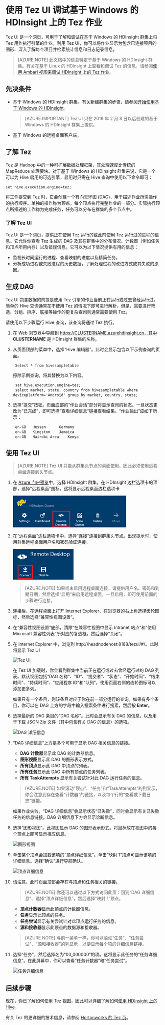 <properties
    pageTitle="将 Tez UI 与基于 Windows 的 HDInsight 配合使用 | Azure"
    description="了解如何使用 Tez UI 调试基于 Windows 的 HDInsight 上的 Tez 作业。"
    services="hdinsight"
    documentationcenter=""
    author="Blackmist"
    manager="jhubbard"
    editor="cgronlun" />
<tags
    ms.assetid="a55bccb9-7c32-4ff2-b654-213a2354bd5c"
    ms.service="hdinsight"
    ms.devlang="na"
    ms.topic="article"
    ms.tgt_pltfrm="na"
    ms.workload="big-data"
    ms.date="10/04/2016"
    wacn.date="02/20/2017"
    ms.author="larryfr" />

# 使用 Tez UI 调试基于 Windows 的 HDInsight 上的 Tez 作业
Tez UI 是一个网页，可用于了解和调试在基于 Windows 的 HDInsight 群集上将 Tez 用作执行引擎的作业。利用 Tez UI，你可以将作业显示为包含已连接项目的图形、深入了解每个项目并检索统计信息和日志记录信息。

> [AZURE.NOTE]
此文档中的信息特定于基于 Windows 的 HDInsight 群集。有关在基于 Linux 的 HDInsight 上查看和调试 Tez 的信息，请参阅[使用 Ambari 视图来调试 HDInsight 上的 Tez 作业](/documentation/articles/hdinsight-debug-ambari-tez-view/)。
> 
> 

## 先决条件
* 基于 Windows 的 HDInsight 群集。有关新建群集的步骤，请参阅[开始使用基于 Windows 的 HDInsight](/documentation/articles/hdinsight-hadoop-tutorial-get-started-windows/)。
  
    > [AZURE.IMPORTANT]
    Tez UI 只在 2016 年 2 月 8 日以后创建的基于 Windows 的 HDInsight 群集上提供。
    > 
    > 
* 基于 Windows 的远程桌面客户端。

## 了解 Tez
Tez 是 Hadoop 中的一种可扩展数据处理框架，其处理速度比传统的 MapReduce 处理要快。对于基于 Windows 的 HDInsight 群集来说，它是一个可以为 Hive 启用的可选引擎，启用时只需在 Hive 查询中使用以下命令即可：

    set hive.execution.engine=tez;

将工作提交到 Tez 时，它会创建一个有向无环图 (DAG)，用于描述作业所需操作的执行顺序。单独的操作称为顶点，每个顶点执行完整作业的一部分。实际执行顶点所描述的工作称为完成任务，任务可以分布在群集的多个节点中。

### 了解 Tez UI
Tez UI 是一个网页，提供正在使用 Tez 运行的或此前使用 Tez 运行过的进程的信息。它允许你查看 Tez 生成的 DAG 及其在群集中的分布情况、计数器（例如任务和顶点所用内存）以及错误信息。它可以为以下情况提供有用的信息：

* 监视长时间运行的进程、查看映射的进度以及精简任务。
* 分析成功进程或失败进程的历史数据，了解处理过程的改进方式或其失败的原因。

## 生成 DAG
Tez UI 包含数据的前提是使用 Tez 引擎的作业当前正在运行或过去曾经运行过。简单的 Hive 查询通常在不使用 Tez 的情况下即可进行解析，但是，需要进行筛选、分组、排序、联接等操作的更复杂查询则通常需要使用 Tez。

请使用以下步骤运行 Hive 查询，该查询将通过 Tez 执行。

1. 在 Web 浏览器中导航到 https://CLUSTERNAME.azurehdinsight.cn，其中 **CLUSTERNAME** 是 HDInsight 群集的名称。
2. 从页面顶部的菜单中，选择“Hive 编辑器”。此时会显示包含以下示例查询的页面。
   
        Select * from hivesampletable
   
    擦除示例查询，将其替换为以下内容。
   
        set hive.execution.engine=tez;
        select market, state, country from hivesampletable where deviceplatform='Android' group by market, country, state;
3. 选择“提交”按钮。页面底部的“作业会话”部分将显示查询的状态。一旦状态更改为“已完成”，即可选择“查看详细信息”链接查看结果。“作业输出”应如下所示：
   
        en-GB   Hessen      Germany
        en-GB   Kingston    Jamaica
        en-GB   Nairobi Area    Kenya

## 使用 Tez UI
> [AZURE.NOTE]
Tez UI 只能从群集头节点的桌面使用，因此必须使用远程桌面连接到头节点。
> 
> 

1. 在 [Azure 门户预览](https://portal.azure.cn)中，选择 HDInsight 群集。在 HDInsight 边栏选项卡的顶部，选择“远程桌面”图标。这将显示远程桌面边栏选项卡
   
    ![“远程桌面”图标](./media/hdinsight-debug-tez-ui/remotedesktopicon.png)  

2. 在“远程桌面”边栏选项卡中，选择“连接”连接到群集头节点。出现提示时，使用群集远程桌面用户名和密码验证连接。
   
    ![“远程桌面连接”图标](./media/hdinsight-debug-tez-ui/remotedesktopconnect.png)  

   
    > [AZURE.NOTE]
    如果尚未启用远程桌面连接，请提供用户名、密码和到期日期，然后选择“启用”来启用远程桌面。一旦启用，即可使用前面的步骤进行连接。
    > 
    > 
3. 连接后，在远程桌面上打开 Internet Explorer、在浏览器的右上角选择齿轮图标，然后选择“兼容性视图设置”。
4. 在“兼容性视图设置”底部，清除“在兼容性视图中显示 Intranet 站点”和“使用 Microsoft 兼容性列表”所对应的复选框，然后选择“关闭”。
5. 在 Internet Explorer 中，浏览到 http://headnodehost:8188/tezui/#/。此时将显示 Tez UI
   
    ![Tez UI](./media/hdinsight-debug-tez-ui/tezui.png)
   
    在 Tez UI 加载时，你会看到群集中当前正在运行或过去曾经运行过的 DAG 列表。默认视图包括“DAG 名称”、“ID”、“提交者”、“状态”、“开始时间”、“结束时间”、“持续时间”、“应用程序 ID”和“队列”。使用页面右侧的齿轮图标可以添加更多列。
   
    如果只有一个条目，则该条目对应于你在前一部分运行的查询。如果有多个条目，你可以在 DAG 上方的字段中输入搜索条件进行搜索，然后按 **Enter**。
6. 选择最新的 DAG 条目的“DAG 名称”。此时会显示有关 DAG 的信息，以及用于下载 JSON Zip 文件（其中包含有关 DAG 的信息）的选项。
   
    ![DAG 详细信息](./media/hdinsight-debug-tez-ui/dagdetails.png)
7. “DAG 详细信息”上方是多个可用于显示 DAG 相关信息的链接。
   
    * **DAG 计数器**显示此 DAG 的计数器信息。
    * **图形视图**显示此 DAG 的图形表示方式。
    * **所有顶点**显示此 DAG 中顶点的列表。
    * **所有任务**显示此 DAG 中所有顶点的任务列表。
    * **所有 TaskAttempts** 显示有关尝试针对此 DAG 运行任务的信息。
     
    > [AZURE.NOTE]
    如果滚动“顶点”、“任务”和“TaskAttempts”的列显示，你会注意到存在查看“计数器”的链接，以及每个行的“查看或下载日志”链接。
    > 
    > 
     
    如果作业失败，“DAG 详细信息”会显示状态“已失败”，同时会显示有关已失败任务的信息链接。DAG 详细信息下方会显示诊断信息。
8. 选择“图形视图”。此视图显示 DAG 的图形表示形式。将鼠标放在视图中的每个顶点上即可显示相应信息。
   
    ![图形视图](./media/hdinsight-debug-tez-ui/dagdiagram.png)
9. 单击某个顶点会加载该项的“顶点详细信息”。单击“映射 1”顶点可显示该项的详细信息。选择“确认”进行导航确认。
   
    ![顶点详细信息](./media/hdinsight-debug-tez-ui/vertexdetails.png)
10. 请注意，此时页面顶部会存在与顶点和任务相关的链接。
    
    > [AZURE.NOTE]
    你还可以通过以下方式访问此页：回到“DAG 详细信息”、选择“顶点详细信息”，然后选择“映射 1”顶点。
    > 
    > 
    
    * **顶点计数器**显示此顶点的计数器信息。
    * **任务**显示此顶点的任务。
    * **任务尝试**显示有关尝试针对此顶点运行任务的信息。
    * **源和接收器**显示此顶点的数据源和接收器。
      
    > [AZURE.NOTE]
    与前一菜单一样，你可以滚动“任务”、“任务尝试”、“源和接收器”的列显示，以便显示每个项的详细信息链接。
    > 
    > 
11. 选择“任务”，然后选择名为“00\_000000”的项。这将显示此任务的“任务详细信息”。在此屏幕中，你可以查看“任务计数器”和“任务尝试”。
    
    ![任务详细信息](./media/hdinsight-debug-tez-ui/taskdetails.png)

## 后续步骤
现在，你已了解如何使用 Tez 视图，因此可以详细了解如何[使用 HDInsight 上的 Hive](/documentation/articles/hdinsight-use-hive/)。

有关 Tez 的更详细的技术信息，请参阅 [Hortonworks 的 Tez 页](http://hortonworks.com/hadoop/tez/)。

<!---HONumber=Mooncake_0213_2017-->
<!--Update_Description: update from ASM to ARM-->